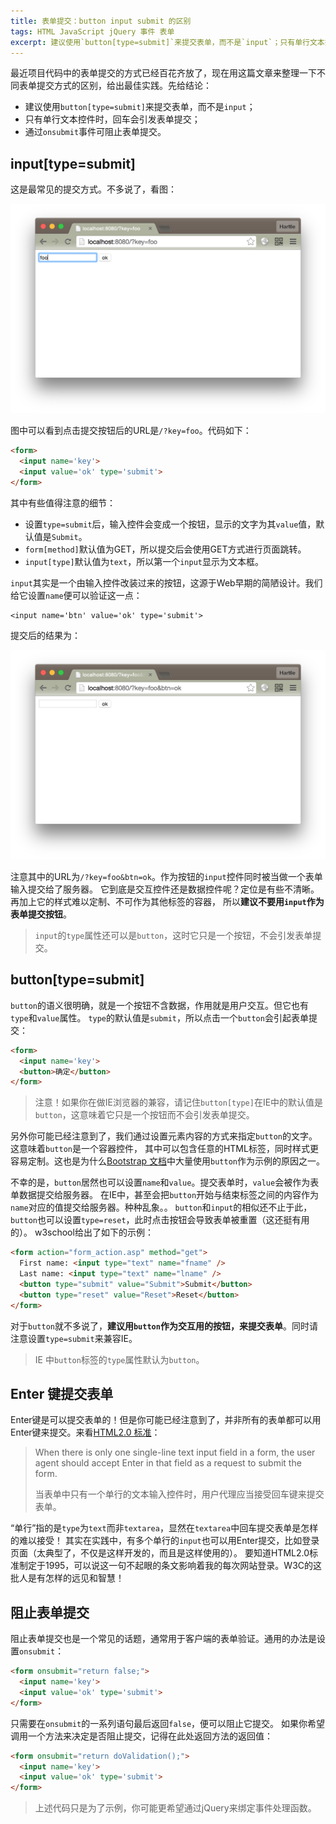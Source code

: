 ```yaml
---
title: 表单提交：button input submit 的区别
tags: HTML JavaScript jQuery 事件 表单
excerpt: 建议使用`button[type=submit]`来提交表单，而不是`input`；只有单行文本控件时，回车会引发表单提交；通过`onsubmit`事件可阻止表单提交
---
```


最近项目代码中的表单提交的方式已经百花齐放了，现在用这篇文章来整理一下不同表单提交方式的区别，给出最佳实践。先给结论：

* 建议使用`button[type=submit]`来提交表单，而不是`input`；
* 只有单行文本控件时，回车会引发表单提交；
* 通过`onsubmit`事件可阻止表单提交。

## input[type=submit]

这是最常见的提交方式。不多说了，看图：

![input element](/assets/img/blog/html/input@2x.png)

图中可以看到点击提交按钮后的URL是`/?key=foo`。代码如下：

```html
<form>
  <input name='key'>
  <input value='ok' type='submit'>
</form>
```

其中有些值得注意的细节：

* 设置`type=submit`后，输入控件会变成一个按钮，显示的文字为其`value`值，默认值是`Submit`。
* `form[method]`默认值为GET，所以提交后会使用GET方式进行页面跳转。
* `input[type]`默认值为`text`，所以第一个`input`显示为文本框。

`input`其实是一个由输入控件改装过来的按钮，这源于Web早期的简陋设计。我们给它设置`name`便可以验证这一点：

```
<input name='btn' value='ok' type='submit'>
```

提交后的结果为：

![input with name](/assets/img/blog/html/input-with-name@2x.png)

注意其中的URL为`/?key=foo&btn=ok`。作为按钮的`input`控件同时被当做一个表单输入提交给了服务器。
它到底是交互控件还是数据控件呢？定位是有些不清晰。再加上它的样式难以定制、不可作为其他标签的容器，
所以**建议不要用`input`作为表单提交按钮**。

> `input`的`type`属性还可以是`button`，这时它只是一个按钮，不会引发表单提交。

<!--more-->

## button[type=submit]

`button`的语义很明确，就是一个按钮不含数据，作用就是用户交互。但它也有`type`和`value`属性。
`type`的默认值是`submit`，所以点击一个`button`会引起表单提交：

```html
<form>
  <input name='key'>
  <button>确定</button>
</form>
```

> 注意！如果你在做IE浏览器的兼容，请记住`button[type]`在IE中的默认值是`button`，这意味着它只是一个按钮而不会引发表单提交。

另外你可能已经注意到了，我们通过设置元素内容的方式来指定`button`的文字。这意味着`button`是一个容器控件，
其中可以包含任意的HTML标签，同时样式更容易定制。这也是为什么[Bootstrap 文档][bootstrap]中大量使用`button`作为示例的原因之一。

不幸的是，`button`居然也可以设置`name`和`value`。提交表单时，`value`会被作为表单数据提交给服务器。
在IE中，甚至会把`button`开始与结束标签之间的内容作为`name`对应的值提交给服务器。种种乱象。。
`button`和`input`的相似还不止于此，`button`也可以设置`type=reset`，此时点击按钮会导致表单被重置（这还挺有用的）。
w3school给出了如下的示例：

```html
<form action="form_action.asp" method="get">
  First name: <input type="text" name="fname" />
  Last name: <input type="text" name="lname" />
  <button type="submit" value="Submit">Submit</button>
  <button type="reset" value="Reset">Reset</button>
</form>
```

对于`button`就不多说了，**建议用`button`作为交互用的按钮，来提交表单**。同时请注意设置`type=submit`来兼容IE。

> IE 中`button`标签的`type`属性默认为`button`。

## Enter 键提交表单

Enter键是可以提交表单的！但是你可能已经注意到了，并非所有的表单都可以用Enter键来提交。来看[HTML2.0 标准][html2]：

> When there is only one single-line text input field in a form, the user agent should accept Enter in that field as a request to submit the form.
> 
> 当表单中只有一个单行的文本输入控件时，用户代理应当接受回车键来提交表单。

“单行”指的是`type`为`text`而非`textarea`，显然在`textarea`中回车提交表单是怎样的难以接受！
其实在实践中，有多个单行的`input`也可以用Enter提交，比如登录页面（太典型了，不仅是这样开发的，而且是这样使用的）。
要知道HTML2.0标准制定于1995，可以说这一句不起眼的条文影响着我的每次网站登录。W3C的这批人是有怎样的远见和智慧！

## 阻止表单提交

阻止表单提交也是一个常见的话题，通常用于客户端的表单验证。通用的办法是设置`onsubmit`：

```html
<form onsubmit="return false;">
  <input name='key'>
  <input value='ok' type='submit'>
</form>
```

只需要在`onsubmit`的一系列语句最后返回`false`，便可以阻止它提交。
如果你希望调用一个方法来决定是否阻止提交，记得在此处返回方法的返回值：

```html
<form onsubmit="return doValidation();">
  <input name='key'>
  <input value='ok' type='submit'>
</form>
```

> 上述代码只是为了示例，你可能更希望通过jQuery来绑定事件处理函数。

[html2]: http://www.w3.org/MarkUp/html-spec/html-spec_toc.html
[bootstrap]: http://v3.bootcss.com
